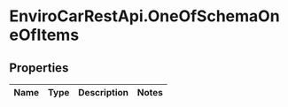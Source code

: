 # EnviroCarRestApi.OneOfSchemaOneOfItems

## Properties
Name | Type | Description | Notes
------------ | ------------- | ------------- | -------------
